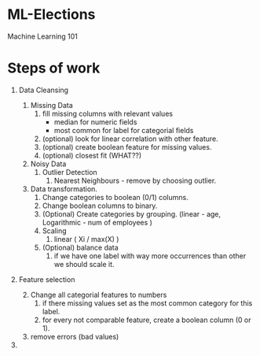 # ML-Elections
Machine Learning 101

# Steps of work
1. Data Cleansing
    1. Missing Data
        1. fill missing columns with relevant values
            - median for numeric fields
            - most common for label for categorial fields
        2. (optional) look for linear correlation with other feature.
        3. (optional) create boolean feature for missing values.
        4. (optional) closest fit (WHAT??)
    2. Noisy Data
        1. Outlier Detection
            1. Nearest Neighbours - remove by choosing outlier.
    3. Data transformation.
        1. Change categories to boolean (0/1) columns.
        2. Change boolean columns to binary.
        3. (Optional) Create categories by grouping. (linear - age, Logarithmic - num of employees )
        4. Scaling
            1. linear ( Xi / max(X) )
        5. (Optional) balance data
            1. if we have one label with way more occurrences than other we should scale it.
2. Feature selection
    
            
               

    
    2. Change all categorial features to numbers
         1. if there missing values set as the most common category for this label.
         2. for every not comparable feature, create a boolean column (0 or 1).
    2. remove errors (bad values)
3. 